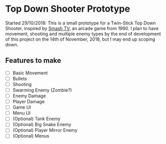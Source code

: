 # Top Down Shooter Prototype
Started 29/10/2018: This is a small prototype for a Twin-Stick Top Down Shooter, inspired by [Smash TV](https://en.wikipedia.org/wiki/Smash_TV), an arcade game from 1990. I plan to have movement, shooting and multiple enemy types by the end of development of this project on the 14th of November, 2018, but I may end up scoping down. 
## Features to make
- [ ] Basic Movement
- [ ] Bullets
- [ ] Shooting
- [ ] Swarming Enemy (Zombie?)
- [ ] Enemy Damage
- [ ] Player Damage
- [ ] Game UI
- [ ] Menu UI
- [ ] (Optional) Tank Enemy
- [ ] (Optional) Big Snake Enemy
- [ ] (Optional) Player Mirror Enemy
- [ ] (Optional) Menus
